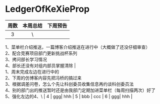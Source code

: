 # LedgerOfKeXieProp
周数 | 本周总结 | 下周预告 
:-: | :-: | :-: 
3 | \
1、菜单栏介绍推送，一篇博客介绍推送在进行中（大概做了还没仔细审查）\
2、配合竞赛项目部门更新挑战杯系列 \
3、拷问部长学习情况 \
4、部长还没有对组内部员掌握清除 | \
1、周末完成左边在进行中的 \
2、下周的仿博客内容先把冯桥的搞过来 \
3、根据调差问卷，怎么个先让科创委员收集信息再约谈科创委员法 \
4、别的部门出的推送暂时还是由我部门定期加进菜单栏（每周扫描两次）好了 \
5、强化左边的4、\ |
4 | ggg| hhh |
5 | bbb | ccc |
6 | ggg| hhh |
